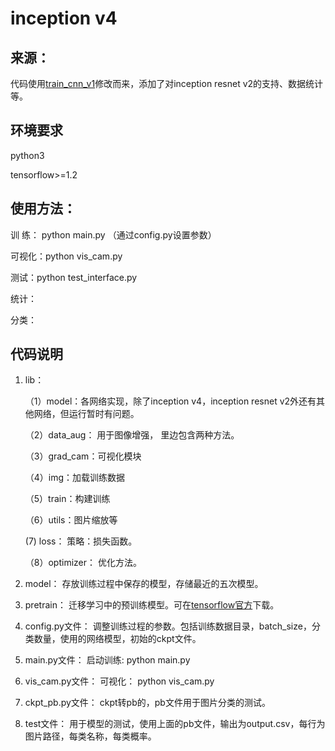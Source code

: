 # inception v4

## 来源：

代码使用[train_cnn_v1](https://github.com/MachineLP/train_arch/tree/master/train_cnn_v1)修改而来，添加了对inception resnet v2的支持、数据统计等。

## 环境要求

python3

tensorflow>=1.2

## 使用方法：
训  练： python main.py （通过config.py设置参数）

可视化：python vis_cam.py

测试：python test_interface.py

统计：

分类：

## 代码说明

1. lib：

   （1）model：各网络实现，除了inception v4，inception resnet v2外还有其他网络，但运行暂时有问题。

   （2）data_aug： 用于图像增强， 里边包含两种方法。

   （3）grad_cam：可视化模块

   （4）img：加载训练数据

   （5）train：构建训练

   （6）utils：图片缩放等

      (7) loss： 策略：损失函数。

   （8）optimizer： 优化方法。

2. model：
   存放训练过程中保存的模型，存储最近的五次模型。

3. pretrain：
   迁移学习中的预训练模型。可在[tensorflow官方](https://github.com/tensorflow/models/tree/master/research/slim)下载。

4. config.py文件：
   调整训练过程的参数。包括训练数据目录，batch_size，分类数量，使用的网络模型，初始的ckpt文件。

5. main.py文件：
   启动训练: python main.py

6. vis_cam.py文件：
   可视化： python vis_cam.py

7. ckpt_pb.py文件：
   ckpt转pb的，pb文件用于图片分类的测试。

8. test文件：
   用于模型的测试，使用上面的pb文件，输出为output.csv，每行为图片路径，每类名称，每类概率。
